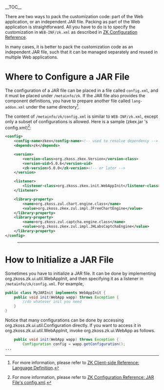 \_\_TOC\_\_

There are two ways to pack the customization code: part of the Web
application, or an independent JAR file. Packing as part of the Web
application is straightforward. All you have to do is to specify the
customization in `WEB-INF/zk.xml` as described in [ZK Configuration
Reference](ZK_Configuration_Reference).

In many cases, it is better to pack the customization code as an
independent JAR file, such that it can be managed separately and reused
in multiple Web applications.

# Where to Configure a JAR File

The configuration of a JAR file can be placed in a file called
`config.xml`, and it must be placed under `/metainfo/zk`. If the JAR
file also provides the component definitions, you have to prepare
another file called `lang-addon.xml` under the same directory[^1].

The content of `/metainfo/zk/config.xml` is similar to `WEB-INF/zk.xml`,
except only a subset of configurations is allowed. Here is a sample
(zkex.jar 's config.xml)[^2]:

``` xml
<config>
    <config-name>zkex</config-name><!-- used to resolve dependency -->
    <depends>zk</depends>

    <version>
        <version-class>org.zkoss.zkex.Version</version-class>
        <version-uid>5.0.6</version-uid>
        <zk-version>5.0.0</zk-version><!-- or later -->
    </version>

    <listener>
        <listener-class>org.zkoss.zkex.init.WebAppInit</listener-class>
    </listener>

    <library-property>
        <name>org.zkoss.zul.chart.engine.class</name>
        <value>org.zkoss.zkex.zul.impl.JFreeChartEngine</value>
    </library-property>
    <library-property>
        <name>org.zkoss.zul.captcha.engine.class</name>
        <value>org.zkoss.zkex.zul.impl.JHLabsCaptchaEngine</value>
    </library-property>
</config>
```

> ------------------------------------------------------------------------
>
> <references/>

# How to Initialize a JAR File

Sometimes you have to initialize a JAR file. It can be done by
implementing
<javadoc type="interface">org.zkoss.zk.ui.util.WebAppInit</javadoc>, and
then specifying it as a listener in `/metainfo/zk/config.xml`. For
example,

``` java
public class MyJARInit implements WebAppInit {
    public void init(WebApp wapp) throws Exception {
        //do whatever init you need
    }
}
```

Notice that many configurations can be done by accessing
<javadoc>org.zkoss.zk.ui.util.Configuration</javadoc> directly. If you
want to access it in
<javadoc method="init(org.zkoss.zk.ui.WebApp)" type="interface">org.zkoss.zk.ui.util.WebAppInit</javadoc>,
invoke
<javadoc method="getConfiguration()">org.zkoss.zk.ui.WebApp</javadoc> as
follows.

``` java
    public void init(WebApp wapp) throws Exception {
        Configuration config = wapp.getConfiguration();
...
```

[^1]: For more information, please refer to [ZK Client-side Reference:
    Language
    Definition](ZK_Client-side_Reference/Language_Definition).

[^2]: For more information, please refer to [ZK Configuration Reference:
    JAR File's
    config.xml](ZK_Configuration_Reference/JAR_File's_config.xml).
